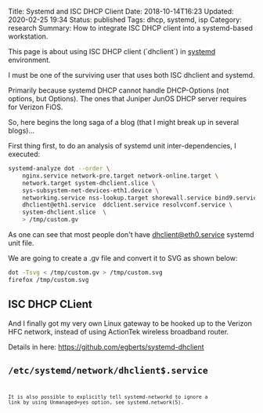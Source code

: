 Title: Systemd and ISC DHCP Client
Date: 2018-10-14T16:23
Updated: 2020-02-25 19:34
Status: published
Tags: dhcp, systemd, isp
Category: research
Summary: How to integrate ISC DHCP client into a systemd-based workstation.

This page is about using ISC DHCP client (\`dhclient\`) in
[systemd](systemd "wikilink") environment.

I must be one of the surviving user that uses both ISC dhclient and
systemd.

Primarily because systemd DHCP cannot handle DHCP-Options (not options,
but Options). The ones that Juniper JunOS DHCP server requires for
Verizon FiOS.

So, here begins the long saga of a blog (that I might break up in
several blogs)...

First thing first, to do an analysis of systemd unit inter-dependencies,
I executed:

```bash
systemd-analyze dot --order \
    nginx.service network-pre.target network-online.target \
    network.target system-dhclient.slice \
    sys-subsystem-net-devices-eth1.device \
    networking.service nss-lookup.target shorewall.service bind9.service \
    dhclient@eth1.service  ddclient.service resolvconf.service \
    system-dhclient.slice  \
    > /tmp/custom.gv
```

As one can see that most people don't have dhclient@eth0.service systemd
unit file.

We are going to create a .gv file and convert it to SVG as shown below:

```bash
dot -Tsvg < /tmp/custom.gv > /tmp/custom.svg
firefox /tmp/custom.svg
```

ISC DHCP CLient
---------------

And I finally got my very own Linux gateway to be hooked up to the
Verizon HFC network, instead of using ActionTek wireless broadband
router.

Details in here: <https://github.com/egberts/systemd-dhclient>

<code>/etc/systemd/network/dhclient$.service<code>
--------------------------------------------

It is also possible to explicitly tell systemd-networkd to ignore a link
by using Unmanaged=yes option, see systemd.network(5).
